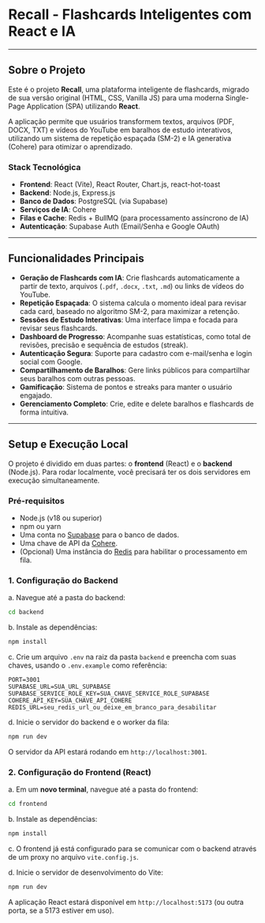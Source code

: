# Recall - Flashcards Inteligentes com React e IA

-----

##  Sobre o Projeto

Este é o projeto **Recall**, uma plataforma inteligente de flashcards, migrado de sua versão original (HTML, CSS, Vanilla JS) para uma moderna Single-Page Application (SPA) utilizando **React**.

A aplicação permite que usuários transformem textos, arquivos (PDF, DOCX, TXT) e vídeos do YouTube em baralhos de estudo interativos, utilizando um sistema de repetição espaçada (SM-2) e IA generativa (Cohere) para otimizar o aprendizado.

###  Stack Tecnológica

  - **Frontend**: React (Vite), React Router, Chart.js, react-hot-toast
  - **Backend**: Node.js, Express.js
  - **Banco de Dados**: PostgreSQL (via Supabase)
  - **Serviços de IA**: Cohere
  - **Filas e Cache**: Redis + BullMQ (para processamento assíncrono de IA)
  - **Autenticação**: Supabase Auth (Email/Senha e Google OAuth)

-----

##  Funcionalidades Principais

  - **Geração de Flashcards com IA**: Crie flashcards automaticamente a partir de texto, arquivos (`.pdf`, `.docx`, `.txt`, `.md`) ou links de vídeos do YouTube.
  - **Repetição Espaçada**: O sistema calcula o momento ideal para revisar cada card, baseado no algoritmo SM-2, para maximizar a retenção.
  - **Sessões de Estudo Interativas**: Uma interface limpa e focada para revisar seus flashcards.
  - **Dashboard de Progresso**: Acompanhe suas estatísticas, como total de revisões, precisão e sequência de estudos (streak).
  - **Autenticação Segura**: Suporte para cadastro com e-mail/senha e login social com Google.
  - **Compartilhamento de Baralhos**: Gere links públicos para compartilhar seus baralhos com outras pessoas.
  - **Gamificação**: Sistema de pontos e streaks para manter o usuário engajado.
  - **Gerenciamento Completo**: Crie, edite e delete baralhos e flashcards de forma intuitiva.

-----

##  Setup e Execução Local

O projeto é dividido em duas partes: o **frontend** (React) e o **backend** (Node.js). Para rodar localmente, você precisará ter os dois servidores em execução simultaneamente.

### Pré-requisitos

  - Node.js (v18 ou superior)
  - npm ou yarn
  - Uma conta no [Supabase](https://supabase.com/) para o banco de dados.
  - Uma chave de API da [Cohere](https://cohere.com/).
  - (Opcional) Uma instância do [Redis](https://redis.io/) para habilitar o processamento em fila.

### 1\. Configuração do Backend

a. Navegue até a pasta do backend:

```bash
cd backend
```

b. Instale as dependências:

```bash
npm install
```

c. Crie um arquivo `.env` na raiz da pasta `backend` e preencha com suas chaves, usando o `.env.example` como referência:

```env
PORT=3001
SUPABASE_URL=SUA_URL_SUPABASE
SUPABASE_SERVICE_ROLE_KEY=SUA_CHAVE_SERVICE_ROLE_SUPABASE
COHERE_API_KEY=SUA_CHAVE_API_COHERE
REDIS_URL=seu_redis_url_ou_deixe_em_branco_para_desabilitar
```

d. Inicie o servidor do backend e o worker da fila:

```bash
npm run dev
```

O servidor da API estará rodando em `http://localhost:3001`.

### 2\. Configuração do Frontend (React)

a. Em um **novo terminal**, navegue até a pasta do frontend:

```bash
cd frontend
```

b. Instale as dependências:

```bash
npm install
```

c. O frontend já está configurado para se comunicar com o backend através de um proxy no arquivo `vite.config.js`.

d. Inicie o servidor de desenvolvimento do Vite:

```bash
npm run dev
```

A aplicação React estará disponível em `http://localhost:5173` (ou outra porta, se a 5173 estiver em uso).